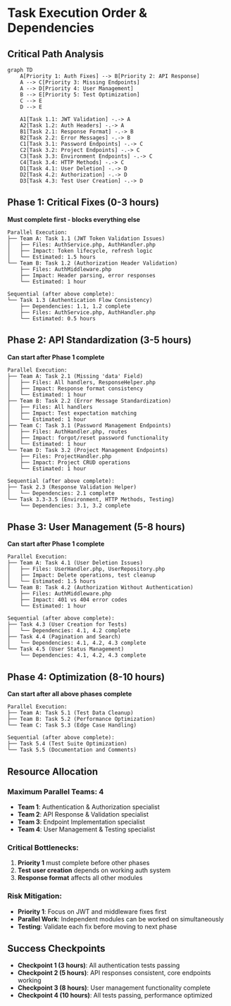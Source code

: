 # Task Execution Order & Dependencies

## Critical Path Analysis

```mermaid
graph TD
    A[Priority 1: Auth Fixes] --> B[Priority 2: API Response]
    A --> C[Priority 3: Missing Endpoints]
    A --> D[Priority 4: User Management]
    B --> E[Priority 5: Test Optimization]
    C --> E
    D --> E

    A1[Task 1.1: JWT Validation] -.-> A
    A2[Task 1.2: Auth Headers] -.-> A
    B1[Task 2.1: Response Format] -.-> B
    B2[Task 2.2: Error Messages] -.-> B
    C1[Task 3.1: Password Endpoints] -.-> C
    C2[Task 3.2: Project Endpoints] -.-> C
    C3[Task 3.3: Environment Endpoints] -.-> C
    C4[Task 3.4: HTTP Methods] -.-> C
    D1[Task 4.1: User Deletion] -.-> D
    D2[Task 4.2: Authorization] -.-> D
    D3[Task 4.3: Test User Creation] -.-> D
```

## Phase 1: Critical Fixes (0-3 hours)
**Must complete first - blocks everything else**

```
Parallel Execution:
├── Team A: Task 1.1 (JWT Token Validation Issues)
│   ├── Files: AuthService.php, AuthHandler.php
│   ├── Impact: Token lifecycle, refresh logic
│   └── Estimated: 1.5 hours
└── Team B: Task 1.2 (Authorization Header Validation)
    ├── Files: AuthMiddleware.php
    ├── Impact: Header parsing, error responses
    └── Estimated: 1 hour

Sequential (after above complete):
└── Task 1.3 (Authentication Flow Consistency)
    ├── Dependencies: 1.1, 1.2 complete
    ├── Files: AuthService.php, AuthHandler.php
    └── Estimated: 0.5 hours
```

## Phase 2: API Standardization (3-5 hours)
**Can start after Phase 1 complete**

```
Parallel Execution:
├── Team A: Task 2.1 (Missing 'data' Field)
│   ├── Files: All handlers, ResponseHelper.php
│   ├── Impact: Response format consistency
│   └── Estimated: 1 hour
├── Team B: Task 2.2 (Error Message Standardization)
│   ├── Files: All handlers
│   ├── Impact: Test expectation matching
│   └── Estimated: 1 hour
├── Team C: Task 3.1 (Password Management Endpoints)
│   ├── Files: AuthHandler.php, routes
│   ├── Impact: forgot/reset password functionality
│   └── Estimated: 1 hour
└── Team D: Task 3.2 (Project Management Endpoints)
    ├── Files: ProjectHandler.php
    ├── Impact: Project CRUD operations
    └── Estimated: 1 hour

Sequential (after above complete):
├── Task 2.3 (Response Validation Helper)
│   └── Dependencies: 2.1 complete
└── Task 3.3-3.5 (Environment, HTTP Methods, Testing)
    └── Dependencies: 3.1, 3.2 complete
```

## Phase 3: User Management (5-8 hours)
**Can start after Phase 1 complete**

```
Parallel Execution:
├── Team A: Task 4.1 (User Deletion Issues)
│   ├── Files: UserHandler.php, UserRepository.php
│   ├── Impact: Delete operations, test cleanup
│   └── Estimated: 1.5 hours
└── Team B: Task 4.2 (Authorization Without Authentication)
    ├── Files: AuthMiddleware.php
    ├── Impact: 401 vs 404 error codes
    └── Estimated: 1 hour

Sequential (after above complete):
├── Task 4.3 (User Creation for Tests)
│   └── Dependencies: 4.1, 4.2 complete
├── Task 4.4 (Pagination and Search)
│   └── Dependencies: 4.1, 4.2, 4.3 complete
└── Task 4.5 (User Status Management)
    └── Dependencies: 4.1, 4.2, 4.3 complete
```

## Phase 4: Optimization (8-10 hours)
**Can start after all above phases complete**

```
Parallel Execution:
├── Team A: Task 5.1 (Test Data Cleanup)
├── Team B: Task 5.2 (Performance Optimization)
└── Team C: Task 5.3 (Edge Case Handling)

Sequential (after above complete):
├── Task 5.4 (Test Suite Optimization)
└── Task 5.5 (Documentation and Comments)
```

## Resource Allocation

### Maximum Parallel Teams: 4
- **Team 1**: Authentication & Authorization specialist
- **Team 2**: API Response & Validation specialist
- **Team 3**: Endpoint Implementation specialist
- **Team 4**: User Management & Testing specialist

### Critical Bottlenecks:
1. **Priority 1** must complete before other phases
2. **Test user creation** depends on working auth system
3. **Response format** affects all other modules

### Risk Mitigation:
- **Priority 1**: Focus on JWT and middleware fixes first
- **Parallel Work**: Independent modules can be worked on simultaneously
- **Testing**: Validate each fix before moving to next phase

## Success Checkpoints

- **Checkpoint 1 (3 hours)**: All authentication tests passing
- **Checkpoint 2 (5 hours)**: API responses consistent, core endpoints working
- **Checkpoint 3 (8 hours)**: User management functionality complete
- **Checkpoint 4 (10 hours)**: All tests passing, performance optimized